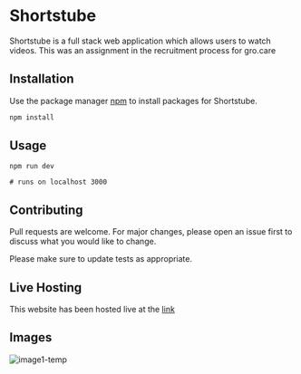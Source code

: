 # Shortstube

Shortstube is a full stack web application which allows users to watch videos. This was an assignment in the recruitment process for gro.care

## Installation

Use the package manager [npm](https://www.npmjs.com/) to install packages for Shortstube.

```bash
npm install
```

## Usage

```NodeJS
npm run dev

# runs on localhost 3000
```

## Contributing

Pull requests are welcome. For major changes, please open an issue first
to discuss what you would like to change.

Please make sure to update tests as appropriate.

## Live Hosting

This website has been hosted live at the [link](https://shorttube.netlify.app/)

## Images

![image1-temp](https://github.com/Mohd-Muneeb/gro.care-assignment/assets/51262281/4944416f-a412-4175-a2d5-4bcb50bbf30e)

